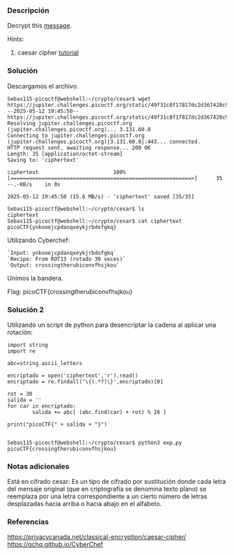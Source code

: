 ### Descripción
Decrypt this [message](https://jupiter.challenges.picoctf.org/static/49f31c8f17817dc2d367428c9e5ab0bc/ciphertext).

Hints:
1. caesar cipher [tutorial](https://learncryptography.com/classical-encryption/caesar-cipher)

### Solución
Descargamos el archivo.

```
Sebas115-picoctf@webshell:~/crypto/cesar$ wget https://jupiter.challenges.picoctf.org/static/49f31c8f17817dc2d367428c9e5ab0bc/ciphertext
--2025-05-12 19:45:50--  https://jupiter.challenges.picoctf.org/static/49f31c8f17817dc2d367428c9e5ab0bc/ciphertext
Resolving jupiter.challenges.picoctf.org (jupiter.challenges.picoctf.org)... 3.131.60.8
Connecting to jupiter.challenges.picoctf.org (jupiter.challenges.picoctf.org)|3.131.60.8|:443... connected.
HTTP request sent, awaiting response... 200 OK
Length: 35 [application/octet-stream]
Saving to: 'ciphertext'

ciphertext                        100%[==========================================================>]      35  --.-KB/s    in 0s      

2025-05-12 19:45:50 (15.6 MB/s) - 'ciphertext' saved [35/35]

Sebas115-picoctf@webshell:~/crypto/cesar$ ls
ciphertext
Sebas115-picoctf@webshell:~/crypto/cesar$ cat ciphertext 
picoCTF{ynkooejcpdanqxeykjrbdofgkq}

```

Utilizando Cyberchef:
```
`Input: ynkooejcpdanqxeykjrbdofgkq`
`Recipe: From ROT13 (rotado 30 veces)`
`Output: crossingtherubiconvfhsjkou`
```
Unimos la bandera.

Flag:
picoCTF{crossingtherubiconvfhsjkou}

### Solución 2
Utilizando un script de python para desencriptar la cadena al aplicar una rotación:

```
import string
import re

abc=string.ascii_letters

encriptado = open('ciphertext','r').read()
encriptado = re.findall('\{(.*?)\}',encriptado)[0]

rot = 30
salida = ''
for car in encriptado:
        salida += abc[ (abc.find(car) + rot) % 26 ]

print("picoCTF{" + salida + "}")


Sebas115-picoctf@webshell:~/crypto/cesar$ python3 exp.py
picoCTF{crossingtherubiconvfhsjkou}
```
### Notas adicionales
Está en cifrado cesar: Es un tipo de cifrado por sustitución donde cada letra del mensaje original (que en criptografía se denomina texto plano) se reemplaza por una letra correspondiente a un cierto número de letras desplazadas hacia arriba o hacia abajo en el alfabeto.

### Referencias
https://privacycanada.net/classical-encryption/caesar-cipher/
https://gchq.github.io/CyberChef